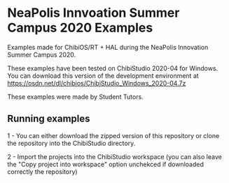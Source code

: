 # NeaPolis Innvoation Summer Campus 2020 Examples
Examples made for ChibiOS/RT + HAL during the NeaPolis Innovation Summer Campus 2020.

These examples have been tested on ChibiStudio 2020-04 for Windows. You can download
this version of the development environment at
https://osdn.net/dl/chibios/ChibiStudio_Windows_2020-04.7z

These examples were made by Student Tutors.

## Running examples
1 - You can either download the zipped version of this repository or clone the repository into the ChibiStudio directory.

2 - Import the projects into the ChibiStudio workspace (you can also leave the "Copy project into workspace" option unchekced if downloaded correctly the repository)
